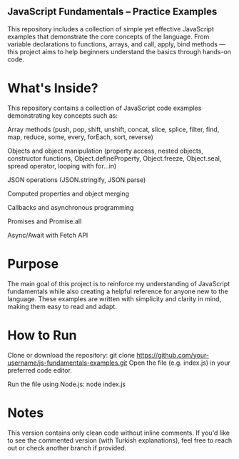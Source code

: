 ## JavaScript Fundamentals – Practice Examples
This repository includes a collection of simple yet effective JavaScript examples that demonstrate the core concepts of the language. From variable declarations to functions, arrays, and call, apply, bind methods — this project aims to help beginners understand the basics through hands-on code.

# What's Inside?
This repository contains a collection of JavaScript code examples demonstrating key concepts such as:

Array methods (push, pop, shift, unshift, concat, slice, splice, filter, find, map, reduce, some, every, forEach, sort, reverse)

Objects and object manipulation (property access, nested objects, constructor functions, Object.defineProperty, Object.freeze, Object.seal, spread operator, looping with for...in)

JSON operations (JSON.stringify, JSON.parse)

Computed properties and object merging

Callbacks and asynchronous programming

Promises and Promise.all

Async/Await with Fetch API

# Purpose
The main goal of this project is to reinforce my understanding of JavaScript fundamentals while also creating a helpful reference for anyone new to the language. These examples are written with simplicity and clarity in mind, making them easy to read and adapt.

# How to Run
Clone or download the repository:
git clone https://github.com/your-username/js-fundamentals-examples.git
Open the file (e.g. index.js) in your preferred code editor.

Run the file using Node.js:
node index.js
# Notes
This version contains only clean code without inline comments. If you'd like to see the commented version (with Turkish explanations), feel free to reach out or check another branch if provided.
